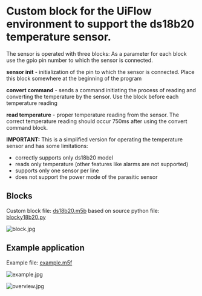 # Custom block for the UiFlow environment to support the ds18b20 temperature sensor.


 The sensor is operated with three blocks:
 As a parameter for each block use the gpio pin number to which the sensor is connected.

 **sensor init** - initialization of the pin to which the sensor is connected.  Place this block somewhere at the beginning of the program

 **convert command** - sends a command initiating the process of reading and converting the temperature by the sensor.  Use the block before each temperature reading

 **read temperature** - proper temperature reading from the sensor.  The correct temperature reading should occur 750ms after using the convert command block.

 **IMPORTANT:** This is a simplified version for operating the temperature sensor and has some limitations:
 - correctly supports only ds18b20 model
 - reads only temperature (other features like alarms are not supported)
 - supports only one sensor per line
 - does not support the power mode of the parasitic sensor

## Blocks

Custom block file: [ds18b20.m5b](ds18b20.m5b)
based on source python file: [blocky18b20.py](blocky18b20.py)

![block.jpg](block.jpg)

## Example application

Example file: [example.m5f](example.m5f)

![example.jpg](example.jpg)

![overview.jpg](overview.jpg)
